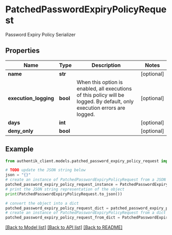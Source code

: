 # PatchedPasswordExpiryPolicyRequest

Password Expiry Policy Serializer

## Properties

Name | Type | Description | Notes
------------ | ------------- | ------------- | -------------
**name** | **str** |  | [optional] 
**execution_logging** | **bool** | When this option is enabled, all executions of this policy will be logged. By default, only execution errors are logged. | [optional] 
**days** | **int** |  | [optional] 
**deny_only** | **bool** |  | [optional] 

## Example

```python
from authentik_client.models.patched_password_expiry_policy_request import PatchedPasswordExpiryPolicyRequest

# TODO update the JSON string below
json = "{}"
# create an instance of PatchedPasswordExpiryPolicyRequest from a JSON string
patched_password_expiry_policy_request_instance = PatchedPasswordExpiryPolicyRequest.from_json(json)
# print the JSON string representation of the object
print(PatchedPasswordExpiryPolicyRequest.to_json())

# convert the object into a dict
patched_password_expiry_policy_request_dict = patched_password_expiry_policy_request_instance.to_dict()
# create an instance of PatchedPasswordExpiryPolicyRequest from a dict
patched_password_expiry_policy_request_from_dict = PatchedPasswordExpiryPolicyRequest.from_dict(patched_password_expiry_policy_request_dict)
```
[[Back to Model list]](../README.md#documentation-for-models) [[Back to API list]](../README.md#documentation-for-api-endpoints) [[Back to README]](../README.md)


